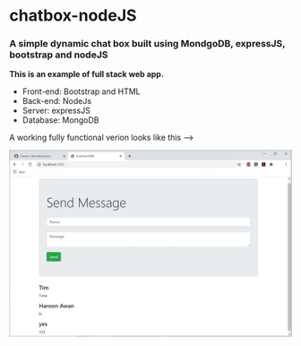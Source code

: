 # chatbox-nodeJS
### A simple dynamic chat box built using MondgoDB, expressJS, bootstrap and nodeJS

**This is an example of full stack web app.**

- Front-end: Bootstrap and HTML
- Back-end: NodeJs
- Server: expressJS
- Database: MongoDB

A working fully functional verion looks like this -->

![](functionalApp.jpg)
